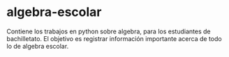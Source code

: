 # algebra-escolar
Contiene los trabajos en python sobre algebra, para los estudiantes de bachilletato.
El objetivo es registrar información importante acerca de todo lo de algebra escolar.
